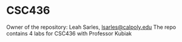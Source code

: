 # CSC436
Owner of the repository: Leah Sarles, lsarles@calpoly.edu
The repo contains 4 labs for CSC436 with Professor Kubiak

